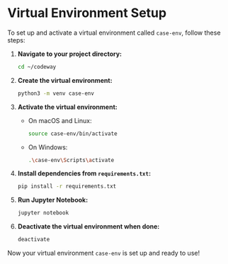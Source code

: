 # Virtual Environment Setup
To set up and activate a virtual environment called `case-env`, follow these steps:

1. **Navigate to your project directory:**
    ```sh
    cd ~/codeway
    ```

2. **Create the virtual environment:**
    ```sh
    python3 -m venv case-env
    ```

3. **Activate the virtual environment:**

    - On macOS and Linux:
        ```sh
        source case-env/bin/activate
        ```
    - On Windows:
        ```sh
        .\case-env\Scripts\activate
        ```

4. **Install dependencies from `requirements.txt`:**
    ```sh
    pip install -r requirements.txt
    ```

5. **Run Jupyter Notebook:**
    ```sh
    jupyter notebook
    ```

6. **Deactivate the virtual environment when done:**
    ```sh
    deactivate
    ```

Now your virtual environment `case-env` is set up and ready to use!